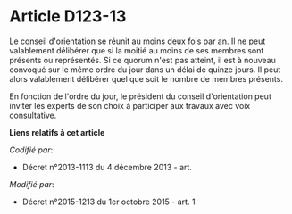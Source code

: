 # Article D123-13

Le conseil d'orientation se réunit au moins deux fois par an. Il ne peut valablement délibérer que si la moitié au moins de
ses membres sont présents ou représentés. Si ce quorum n'est pas atteint, il est à nouveau convoqué sur le même ordre du jour
dans un délai de quinze jours. Il peut alors valablement délibérer quel que soit le nombre de membres présents. 

En fonction de l'ordre du jour, le président du conseil d'orientation peut inviter les experts de son choix à participer aux
travaux avec voix consultative.

**Liens relatifs à cet article**

_Codifié par_:

  - Décret n°2013-1113 du 4 décembre 2013 - art.

_Modifié par_:

  - Décret n°2015-1213 du 1er octobre 2015 - art. 1
